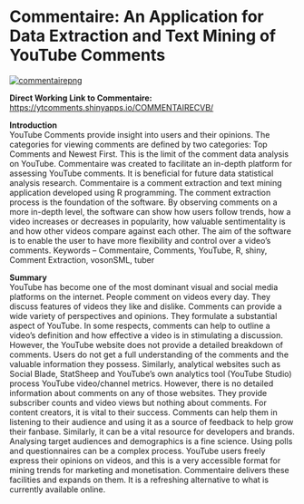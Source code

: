# Commentaire: An Application for Data Extraction and Text Mining of YouTube Comments
<a target="_blank" href="https://i.ibb.co/6BzTxJC/commentairelargewhitered.png"><img src="https://i.ibb.co/6BzTxJC/commentairelargewhitered.png" alt="commentairepng" style="max-width:100%;"></a></p>

<strong>Direct Working Link to Commentaire:</strong>
          https://ytcomments.shinyapps.io/COMMENTAIRECVB/

<strong>Introduction</strong>
<br>
YouTube Comments provide insight into users and their opinions. The categories for viewing comments are defined by two categories: Top Comments and Newest First. This is the limit of the comment data analysis on YouTube. Commentaire was created to facilitate an in-depth platform for assessing YouTube comments. It is beneficial for future data statistical analysis research. 
Commentaire is a comment extraction and text mining application developed using R programming. The comment extraction process is the foundation of the software. By observing comments on a more in-depth level, the software can show how users follow trends, how a video increases or decreases in popularity, how valuable sentimentality is and how other videos compare against each other. The aim of the software is to enable the user to have more flexibility and control over a video’s comments.
Keywords – Commentaire, Comments, YouTube, R, shiny, Comment Extraction, vosonSML, tuber

<strong>Summary</strong>
<br>
YouTube has become one of the most dominant visual and social media platforms on the internet. People comment on videos every day. They discuss features of videos they like and dislike. Comments can provide a wide variety of perspectives and opinions. They formulate a substantial aspect of YouTube. In some respects, comments can help to outline a video’s definition and how effective a video is in stimulating a discussion. However, the YouTube website does not provide a detailed breakdown of comments. Users do not get a full understanding of the comments and the valuable information they possess.
Similarly, analytical websites such as Social Blade, StatSheep and YouTube’s own analytics tool (YouTube Studio) process YouTube video/channel metrics. However, there is no detailed information about comments on any of those websites. They provide subscriber counts and video views but nothing about comments. 
For content creators, it is vital to their success. Comments can help them in listening to their audience and using it as a source of feedback to help grow their fanbase. Similarly, it can be a vital resource for developers and brands. Analysing target audiences and demographics is a fine science. Using polls and questionnaires can be a complex process. YouTube users freely express their opinions on videos, and this is a very accessible format for mining trends for marketing and monetisation. 
Commentaire delivers these facilities and expands on them. It is a refreshing alternative to what is currently available online.

